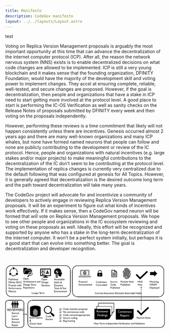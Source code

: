 ```yaml
---
title: Manifesto
description: CodeGov manifesto
layout: ../../layouts/Layout.astro
---
```


test

Voting on Replica Version Management proposals is arguably the most important opportunity at this time that can advance the decentralization of the internet computer protocol (ICP). After all, the reason the network nervous system (NNS) exists is to enable decentralized decisions on what code changes are allowed to be implemented. ICP is still a very young blockchain and it makes sense that the founding organization, DFINITY Foundation, would have the majority of the development skill and voting power to implement changes. They accel at ensuring complete, reliable, well-tested, and secure changes are proposed. However, if the goal is decentralization, then people and organizations that have a stake in ICP need to start getting more involved at the protocol level. A good place to start is performing the IC-OS Verification as well as sanity checks on the Release Notes of proposals submitted by DFINITY every week and then voting on the proposals independently.

However, performing these reviews is a time commitment that likely will not happen consistently unless there are incentives. Genesis occurred almost 2 years ago and there are many well-known organizations and many ICP whales, but none have formed named neurons that people can follow and none are publicly contributing to the development or review of the IC protocol. Hence, people and organizations with natural incentives (e.g. large stakes and/or major projects) to make meaningful contributions to the decentralization of the IC don’t seem to be contributing at the protocol level. The implementation of replica changes is currently very centralized due to the default following that was configured at genesis for All Topics. However, it is generally agreed that decentralization is the desired outcome long term and the path toward decentralization will take many years.

The CodeGov project will advocate for and incentivize a community of developers to actively engage in reviewing Replica Version Management proposals. It will be an experiment to figure out what kinds of incentives work effectively. If it makes sense, then a CodeGov named neuron will be formed that will vote on Replica Version Management proposals. We hope to see other people and organizations in the IC ecosystem reviewing and voting on these proposals as well. Ideally, this effort will be recognized and supported by anyone who has a stake in the long-term decentralization of the internet computer. It won’t be a perfect system initially, but perhaps it is a good start that can evolve into something better. The goal is decentralization and developer recognition.

<br />

![Transparent Replica](../../assets/transparent-replica.png)
